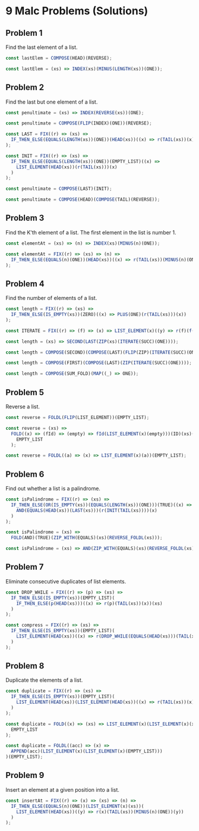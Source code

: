 # 9 Malc Problems (Solutions)

## Problem 1

Find the last element of a list.

```js
const lastElem = COMPOSE(HEAD)(REVERSE);
```

```js
const lastElem = (xs) => INDEX(xs)(MINUS(LENGTH(xs))(ONE));
```

## Problem 2

Find the last but one element of a list.

```js
const penultimate = (xs) => INDEX(REVERSE(xs))(ONE);
```

```js
const penultimate = COMPOSE(FLIP(INDEX)(ONE))(REVERSE);
```

```js
const LAST = FIX((r) => (xs) =>
  IF_THEN_ELSE(EQUALS(LENGTH(xs))(ONE))(HEAD(xs))((x) => r(TAIL(xs))(x))
);

const INIT = FIX((r) => (xs) =>
  IF_THEN_ELSE(EQUALS(LENGTH(xs))(ONE))(EMPTY_LIST)((x) =>
    LIST_ELEMENT(HEAD(xs))(r(TAIL(xs)))(x)
  )
);

const penultimate = COMPOSE(LAST)(INIT);
```

```js
const penultimate = COMPOSE(HEAD)(COMPOSE(TAIL)(REVERSE));
```

## Problem 3

Find the K'th element of a list. The first element in the list is number 1.

```js
const elementAt = (xs) => (n) => INDEX(xs)(MINUS(n)(ONE));
```

```js
const elementAt = FIX((r) => (xs) => (n) =>
  IF_THEN_ELSE(EQUALS(n)(ONE))(HEAD(xs))((x) => r(TAIL(xs))(MINUS(n)(ONE))(x))
);
```

## Problem 4

Find the number of elements of a list.

```js
const length = FIX((r) => (xs) =>
  IF_THEN_ELSE(IS_EMPTY(xs))(ZERO)((x) => PLUS(ONE)(r(TAIL(xs)))(x))
);
```

```js
const ITERATE = FIX((r) => (f) => (x) => LIST_ELEMENT(x)((y) => r(f)(f(x))(y)));

const length = (xs) => SECOND(LAST(ZIP(xs)(ITERATE(SUCC)(ONE))));
```

```js
const length = COMPOSE(SECOND)(COMPOSE(LAST)(FLIP(ZIP)(ITERATE(SUCC)(ONE))));
```

```js
const length = COMPOSE(FIRST)(COMPOSE(LAST)(ZIP(ITERATE(SUCC)(ONE))));
```

```js
const length = COMPOSE(SUM_FOLD)(MAP((_) => ONE));
```

## Problem 5

Reverse a list.

```js
const reverse = FOLDL(FLIP(LIST_ELEMENT))(EMPTY_LIST);
```

```js
const reverse = (xs) =>
  FOLD((x) => (fId) => (empty) => fId(LIST_ELEMENT(x)(empty)))(ID)(xs)(
    EMPTY_LIST
  );
```

```js
const reverse = FOLDL((a) => (x) => LIST_ELEMENT(x)(a))(EMPTY_LIST);
```

## Problem 6

Find out whether a list is a palindrome.

```js
const isPalindrome = FIX((r) => (xs) =>
  IF_THEN_ELSE(OR(IS_EMPTY(xs))(EQUALS(LENGTH(xs))(ONE)))(TRUE)((x) =>
    AND(EQUALS(HEAD(xs))(LAST(xs)))(r(INIT(TAIL(xs))))(x)
  )
);
```

```js
const isPalindrome = (xs) =>
  FOLD(AND)(TRUE)(ZIP_WITH(EQUALS)(xs)(REVERSE_FOLDL(xs)));
```

```js
const isPalindrome = (xs) => AND(ZIP_WITH(EQUALS)(xs)(REVERSE_FOLDL(xs)));
```

## Problem 7

Eliminate consecutive duplicates of list elements.

```js
const DROP_WHILE = FIX((r) => (p) => (xs) =>
  IF_THEN_ELSE(IS_EMPTY(xs))(EMPTY_LIST)(
    IF_THEN_ELSE(p(HEAD(xs)))((x) => r(p)(TAIL(xs))(x))(xs)
  )
);

const compress = FIX((r) => (xs) =>
  IF_THEN_ELSE(IS_EMPTY(xs))(EMPTY_LIST)(
    LIST_ELEMENT(HEAD(xs))((x) => r(DROP_WHILE(EQUALS(HEAD(xs)))(TAIL(xs)))(x))
  )
);
```

## Problem 8

Duplicate the elements of a list.

```js
const duplicate = FIX((r) => (xs) =>
  IF_THEN_ELSE(IS_EMPTY(xs))(EMPTY_LIST)(
    LIST_ELEMENT(HEAD(xs))(LIST_ELEMENT(HEAD(xs))((x) => r(TAIL(xs))(x)))
  )
);
```

```js
const duplicate = FOLD((x) => (xs) => LIST_ELEMENT(x)(LIST_ELEMENT(x)(xs)))(
  EMPTY_LIST
);
```

```js
const duplicate = FOLDL((acc) => (x) =>
  APPEND(acc)(LIST_ELEMENT(x)(LIST_ELEMENT(x)(EMPTY_LIST)))
)(EMPTY_LIST);
```

## Problem 9

Insert an element at a given position into a list.

```js
const insertAt = FIX((r) => (x) => (xs) => (n) =>
  IF_THEN_ELSE(EQUALS(n)(ONE))(LIST_ELEMENT(x)(xs))(
    LIST_ELEMENT(HEAD(xs))((y) => r(x)(TAIL(xs))(MINUS(n)(ONE))(y))
  )
);
```
